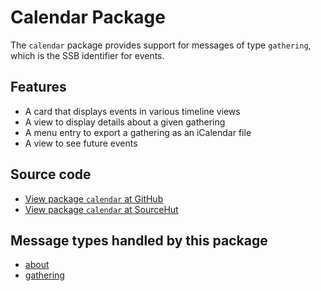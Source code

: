 # Calendar Package

The `calendar` package provides support for messages of type `gathering`, which is the SSB identifier for events.

## Features
* A card that displays events in various timeline views
* A view to display details about a given gathering
* A menu entry to export a gathering as an iCalendar file
* A view to see future events

## Source code
* [View package `calendar` at GitHub](https://github.com/soapdog/patchfox/blob/master/src/packages/calendar) 
* [View package `calendar` at SourceHut](https://git.sr.ht/~soapdog/patchfox/tree/master/item/src/packages/calendar)


## Message types handled by this package

* [about](/message_types/about)
* [gathering](/message_types/gathering)
